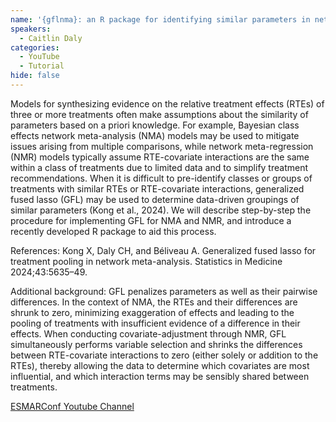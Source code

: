 ```yaml
---
name: '{gflnma}: an R package for identifying similar parameters in network meta-analysis'
speakers:
  - Caitlin Daly
categories:
  - YouTube
  - Tutorial
hide: false
---
```


Models for synthesizing evidence on the relative treatment effects (RTEs) of three or more treatments often make assumptions about the similarity of parameters based on a priori knowledge. For example, Bayesian class effects network meta-analysis (NMA) models may be used to mitigate issues arising from multiple comparisons, while network meta-regression (NMR) models typically assume RTE-covariate interactions are the same within a class of treatments due to limited data and to simplify treatment recommendations. When it is difficult to pre-identify classes or groups of treatments with similar RTEs or RTE-covariate interactions, generalized fused lasso (GFL) may be used to determine data-driven groupings of similar parameters (Kong et al., 2024). We will describe step-by-step the procedure for implementing GFL for NMA and NMR, and introduce a recently developed R package to aid this process.

References:
Kong X, Daly CH, and Béliveau A. Generalized fused lasso for treatment pooling in network meta-analysis. Statistics in Medicine 2024;43:5635–49.

Additional background:
GFL penalizes parameters as well as their pairwise differences. In the context of NMA, the RTEs and their differences are shrunk to zero, minimizing exaggeration of effects and leading to the pooling of treatments with insufficient evidence of a difference in their effects. When conducting covariate-adjustment through NMR, GFL simultaneously performs variable selection and shrinks the differences between RTE-covariate interactions to zero (either solely or addition to the RTEs), thereby allowing the data to determine which covariates are most influential, and which interaction terms may be sensibly shared between treatments.

[ESMARConf Youtube Channel](https://www.youtube.com/@esmarconf)